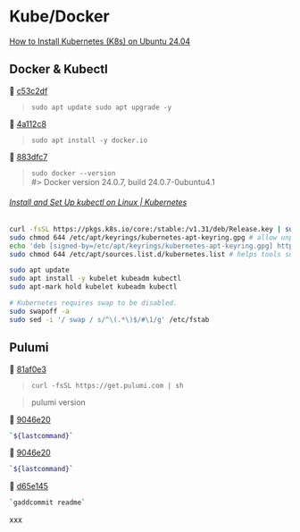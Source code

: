 # Kube/Docker

[How to Install Kubernetes (K8s) on Ubuntu 24.04](https://hostnextra.com/learn/tutorials/how-to-install-kubernetes-k8s-on-ubuntu)

## Docker & Kubectl

🚢 [c53c2df](https://github.com/arafatm/learn.pulumi/commit/c53c2df) 
> `sudo apt update sudo apt upgrade -y`

🚢 [4a112c8](https://github.com/arafatm/learn.pulumi/commit/4a112c8)
> `sudo apt install -y docker.io`

🚢 [883dfc7](https://github.com/arafatm/learn.pulumi/commit/883dfc7)
> `sudo docker --version`  
> #> Docker version 24.0.7, build 24.0.7-0ubuntu4.1

###### [Install and Set Up kubectl on Linux | Kubernetes](https://kubernetes.io/docs/tasks/tools/install-kubectl-linux/#install-using-native-package-management)

```bash
curl -fsSL https://pkgs.k8s.io/core:/stable:/v1.31/deb/Release.key | sudo gpg --dearmor -o /etc/apt/keyrings/kubernetes-apt-keyring.gpg  
sudo chmod 644 /etc/apt/keyrings/kubernetes-apt-keyring.gpg # allow unprivileged APT programs to read this keyring  
echo 'deb [signed-by=/etc/apt/keyrings/kubernetes-apt-keyring.gpg] https://pkgs.k8s.io/core:/stable:/v1.31/deb/ /' | sudo tee /etc/apt/sources.list.d/kubernetes.list  
sudo chmod 644 /etc/apt/sources.list.d/kubernetes.list # helps tools such as command-not-found to work correctly  

sudo apt update  
sudo apt install -y kubelet kubeadm kubectl
sudo apt-mark hold kubelet kubeadm kubectl

# Kubernetes requires swap to be disabled.
sudo swapoff -a 
sudo sed -i '/ swap / s/^\(.*\)$/#\1/g' /etc/fstab
```

## Pulumi

🚢 [81af0e3](https://github.com/arafatm/learn.pulumi/commit/81af0e3) 
> `curl -fsSL https://get.pulumi.com | sh`

> pulumi version


🚢 [9046e20](https://github.com/arafatm/learn.pulumi/commit/9046e20) 
```bash
`${lastcommand}`
```

🚢 [9046e20](https://github.com/arafatm/learn.pulumi/commit/9046e20) 
```bash
`${lastcommand}`
```

🚢 [d65e145](https://github.com/arafatm/learn.pulumi/commit/d65e145) 
```bash
`gaddcommit readme`
```

xxx
